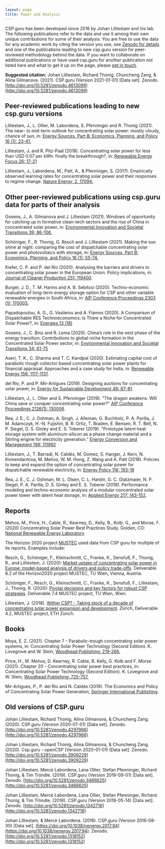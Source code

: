 ```yaml
---
layout: page
title: Paper and Analysis
---
```


CSP.guru has been developed since 2016 by Johan Lilliestam and his lab. The following publications refer to the data and use it among their own unique contributions for some of their analysis. You are free to use the data for any academic work by citing the version you use, see [Zenodo for details](https://doi.org/10.5281/zenodo.1318151) and one of the publications leading to new csp.guru version for peer-reviewed methodology behind the data. If you want to collaborate on additional publications or have used csp.guru for another publication not listed here and what to get it up on the page, please [get in touch](mailto:richard.thonig@iass-potsdam.de).

<b>Suggested citation:</b> Johan Lilliestam, Richard Thonig, Chuncheng Zang, & Alina Gilmanova. (2021). CSP.guru (Version 2021-01-01) [Data set]. Zenodo. [http://doi.org/10.5281/zenodo.4613099](http://doi.org/10.5281/zenodo.4613099)

## Peer-reviewed publications leading to new csp.guru versions

Lilliestam, J., L. Ollier, M. Labordena, S. Pfenninger and R. Thonig (2021). The near- to mid-term outlook for concentrating solar power: mostly cloudy, chance of sun, in: [Energy Sources, Part B: Economics, Planning, and Policy 16 (1): 23-41.](https://doi.org/10.1080/15567249.2020.1773580)

Lilliestam, J. and R. Pitz-Paal (2018). Concentrating solar power for less than USD 0.07 per kWh: finally the breakthrough?, in: [Renewable Energy Focus 26: 17-21](https://doi.org/10.1016/j.ref.2018.06.002)

Lilliestam, J., Labordena, M., Patt, A., & Pfenninger, S. (2017). Empirically observed learning rates for concentrating solar power and their responses to regime change. [Nature Energy, 2, 17094.]( https://doi.org/10.1038/nenergy.2017.94)

## Other peer-reviewed publications using csp.guru data for parts of their analysis

Gosens, J., A. Gilmanova and J. Lilliestam (2021). Windows of opportunity for catching up in formative clean-tech sectors and the rise of China in concentrated solar power, in: [Environmental Innovation and Societal Transitions 39: 86-106.](https://doi.org/10.1016/j.eist.2021.03.005)

Schöniger, F., R. Thonig, G. Resch and J. Lilliestam (2021). Making the sun shine at night: comparing the cost of dispatchable concentrating solar power and photovoltaics with storage, in: [Energy Sources, Part B: Economics, Planning, and Policy 16 (1): 55-74.](https://doi.org/10.1080/15567249.2020.1843565)

Kiefer, C. P. and P. del Río (2020). Analysing the barriers and drivers to concentrating solar power in the European Union. Policy implications, in: [Journal of Cleaner Production 251: 119400](https://doi.org/10.1016/j.jclepro.2019.119400).

Burger, J. D., T. M. Harms and A. B. Sebitosi (2020). Techno-economic evaluation of long-term energy storage option for CSP and other variable renewable energies in South Africa, in: [AIP Conference Proceedings 2303 (1): 170003.](https://doi.org/10.1063/5.0028938)

Papadopoulou, A. G., G. Vasileiou and A. Flamos (2020). A Comparison of Dispatchable RES Technoeconomics: Is There a Niche for Concentrated Solar Power?, in: [Energies 13 (18)](https://doi.org/10.3390/en13184768)

Gosens, J., C. Binz and R. Lema (2020). China’s role in the next phase of the energy transition: Contributions to global niche formation in the Concentrated Solar Power sector, in: [Environmental Innovation and Societal Transitions 34: 61-75](https://doi.org/10.1016/j.eist.2019.12.004)

Aseri, T. K., C. Sharma and T. C. Kandpal (2020). Estimating capital cost of parabolic trough collector based concentrating solar power plants for financial appraisal: Approaches and a case study for India, in: [Renewable Energy 156: 1117-1131](https://doi.org/10.1016/j.renene.2020.04.138).

del Río, P. and P. Mir-Artigues (2019). Designing auctions for concentrating solar power, in: [Energy for Sustainable Development 48: 67-81](https://doi.org/10.1016/j.esd.2018.10.005).

Lilliestam, J., L. Ollier and S. Pfenninger (2019). "The dragon awakens: Will China save or conquer concentrating solar power?" [AIP Conference Proceedings 2126(1): 130006](https://aip.scitation.org/doi/abs/10.1063/1.5117648).

Rea, J. E., C. J. Oshman, A. Singh, J. Alleman, G. Buchholz, P. A. Parilla, J. M. Adamczyk, H.-N. Fujishin, B. R. Ortiz, T. Braden, E. Bensen, R. T. Bell, N. P. Siegel, D. S. Ginley and E. S. Toberer (2019). "Prototype latent heat storage system with aluminum-silicon as a phase change material and a Stirling engine for electricity generation." [Energy Conversion and Management 199: 111992](https://doi.org/10.1016/j.enconman.2019.111992)

Lilliestam, J., T. Barradi, N. Caldés, M. Gomez, S. Hanger, J. Kern, N. Komendantova, M. Mehos, W. M. Hong, Z. Wang and A. Patt (2018). Policies to keep and expand the option of concentrating solar power for dispatchable renewable electricity, in: [Energy Policy 116: 193-19](https://doi.org/10.1016/j.enpol.2018.02.014)

Rea, J. E., C. J. Oshman, M. L. Olsen, C. L. Hardin, G. C. Glatzmaier, N. P. Siegel, P. A. Parilla, D. S. Ginley and E. S. Toberer (2018). Performance modeling and techno-economic analysis of a modular concentrated solar power tower with latent heat storage, in: [Applied Energy 217: 143-152](https://doi.org/10.1016/j.apenergy.2018.02.067).

## Reports

Mehos, M., Price, H., Cable, R., Kearney, D., Kelly, B., Kolb, G., and Morse, F. (2020) Concentrating Solar Power Best Practices Study. Golden, CO: [National Renewable Energy Laboratory](https://doi.org/10.2172/1665767)

The Horizon 2020 project [MUSTEC](www.mustec.eu) used data from CSP guru for multiple of its reports. Examples include:

Resch, G., Schöniger, F., Kleinschmitt, C., Franke, K., Sensfuß, F., Thonig, R., and Lilliestam, J. (2020): [Market uptake of concentrating solar power in Europe: model-based analysis of drivers and policy trade-offs](https://www.mustec.eu/node/130). Deliverable 8.2 of the Horizon2020 project MUSTEC, TU Wien, Vienna, Austria.

Schöniger, F., Resch, G., Kleinschmitt, C., Franke, K., Sensfuß, F., Lilliestam, J., Thonig, R. (2020): [Pivotal decisions and key factors for robust CSP strategies](https://www.iass-potsdam.de/de/ergebnisse/publikationen/2020/pivotal-decisions-and-key-factors-robust-csp-strategies-deliverable). Deliverable 7.4 MUSTEC project, TU Wien, Wien.

Lilliestam, J. (2018). [Wither CSP? - Taking stock of a decade of concentrating solar power expansion and development](https://mustec.eu/node/66). Zürich, Deliverable 4.2, MUSTEC project, ETH Zürich.

## Books
Moya, E. Z. (2021). Chapter 7 - Parabolic-trough concentrating solar power systems, in: Concentrating Solar Power Technology (Second Edition). K. Lovegrove and W. Stein, [Woodhead Publishing: 219-266.](https://doi.org/10.1016/B978-0-12-819970-1.00009-8)

Price, H., M. Mehos, D. Kearney, R. Cable, B. Kelly, G. Kolb and F. Morse (2021). Chapter 20 - Concentrating solar power best practices, in: Concentrating Solar Power Technology (Second Edition). K. Lovegrove and W. Stein, [Woodhead Publishing: 725-757.](https://doi.org/10.1016/B978-0-12-819970-1.00020-7)

Mir-Artigues, P., P. del Río and N. Caldés (2019). The Economics and Policy of Concentrating Solar Power Generation, [Springer International Publishing](https://www.springer.com/gp/book/9783030119379).

## Old versions of CSP.guru
Johan Lilliestam, Richard Thonig, Alina Gilmanova, & Chuncheng Zang. (2020). CSP.guru (Version 2020-07-01) [Data set]. Zenodo. [http://doi.org/10.5281/zenodo.4297966](http://doi.org/10.5281/zenodo.4297966)

Johan Lilliestam, Richard Thonig, Alina Gilmanova, & Chuncheng Zang. (2020). Csp.guru - openCSP (Version 2020-01-01) [Data set]. Zenodo. [http://doi.org/10.5281/zenodo.3909229](http://doi.org/10.5281/zenodo.3909229)

Johan Lilliestam, Mercè Labordena, Lana Ollier, Stefan Pfenninger, Richard Thonig, & Tim Tröndle. (2019). CSP.guru (Version 2019-09-01) [Data set]. Zenodo. [http://doi.org/10.5281/zenodo.3466625](http://doi.org/10.5281/zenodo.3466625)

Johan Lilliestam, Mercè Labordena, Lana Ollier, Stefan Pfenninger, Richard Thonig, & Tim Tröndle. (2018). CSP.guru (Version 2018-05-14) [Data set]. Zenodo. [http://doi.org/10.5281/zenodo.1342716](http://doi.org/10.5281/zenodo.1342716)

Johan Lilliestam, & Mercè Labordena. (2016). CSP.guru (Version 2016-08-30) [Data set]. [https://doi.org/10.1038/nenergy.2017.94](https://doi.org/10.1038/nenergy.2017.94). Zenodo. [http://doi.org/10.5281/zenodo.1318152](http://doi.org/10.5281/zenodo.1318152)

